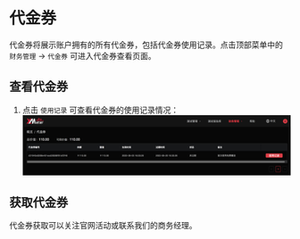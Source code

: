 # 代金券

代金券将展示账户拥有的所有代金券，包括代金券使用记录。点击顶部菜单中的 `财务管理` -> `代金券` 可进入代金券查看页面。

## 查看代金券

1. 点击 `使用记录` 可查看代金券的使用记录情况：
     ![coupons](../_assets/coupons.png)


## 获取代金券

代金券获取可以关注官网活动或联系我们的商务经理。